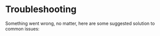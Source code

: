 # Troubleshooting
Something went wrong, no matter, here are some suggested solution to common issues:
